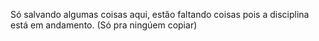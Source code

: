 Só salvando algumas coisas aqui, estão faltando coisas pois a disciplina está em andamento. (Só pra ningúem copiar)